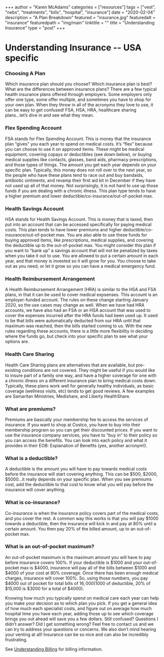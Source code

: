 
+++
author = "Karen McAdams"
categories = ["resources"]
tags = ["vest", "nebs", "treatments", "bills", "hospital", "insurance"]
date = "2020-02-04"
description = "A Plan Breakdown"
featured = "insurance.jpg"
featuredalt = "insurance"
featuredpath = "img/main"
linktitle = ""
title = "Understanding Insurance"
type = "post"
+++



# Understanding Insurance -- USA specific

### Choosing A Plan

Which insurance plan should you choose? Which insurance plan is best? What are the differences between insurance plans? There are a few typical health insurance plans offered through employers. Some employers only offer one type, some offer multiple, and sometimes you have to shop for your own plan. When they throw in all of the acronyms they love to use, it can be easy to get confused! FSA, HSA, HRA, healthcare sharing plans...let’s dive in and see what they mean.

### Flex Spending Account
FSA stands for Flex Spending Account. This is money that the insurance plan “gives” you each year to spend on medical costs. It’s “flex” because you can choose to use it on approved items. These might be medical equipment, covering copays or deductibles (see down below), or buying medical supplies like contacts, glasses, band aids, pharmacy prescriptions, and those types of things. The amount you get each year depends on your specific plan. Typically, this money does not roll over to the next year, so the people who have these plans tend to race out and buy bandaids, antibiotic ointments, and revamp their first aid kit in December if they have not used up all of that money. Not surprisingly, it is not hard to use up those funds if you are dealing with a chronic illness. This plan type tends to have a higher premium and lower deductible/co-insurance/out-of-pocket max.

### Health Savings Account
HSA stands for Health Savings Account. This is money that is taxed, then put into an account that can be accessed specifically for paying medical costs. This plan tends to have lower premiums and higher deductible/co-insurance/out-of-pocket max. You are also able to use these funds for buying approved items, like prescriptions, medical supplies, and covering the deductible up to the out-of-pocket max. You might consider this plan if you want to “bank up” a savings account that will not be penalized by taxes when you take it out to use. You are allowed to put a certain amount in each year, and that money is invested so it will grow for you. You choose to take out as you need, or let it grow so you can have a medical emergency fund.

### Health Reimbursement Arrangement
A Health Reimbursement Arrangement (HRA) is similar to the HSA and FSA plans, in that it can be used to cover medical expsenses. This account is an employer-funded account. The rules on these change starting January 2020, so the use cases may change as well. When we have had HRA accounts, we have also had an FSA or an HSA account that was used to cover the expenses incurred after the HRA funds had been used up. It used to be that bills were automatically deducted from our HRA until that maximum was reached, then the bills started coming to us. With the new rules regarding these accounts, there is a little more flexibility in deciding where the funds go, but check into your specific plan to see what your options are.

### Health Care Sharing
Health Care Sharing plans are alternatives that are available, but pre-existing conditions are not covered. They might be useful if you would like to insure part of a family one way, and have a higher coverage for one with a chronic illness on a different insurance plan to bring medical costs down. Typically, these plans work well for generally healthy individuals, as basic coverage (wellness visits, etc) tends to get good reviews. A few examples are Samaritan Ministries, Medishare, and Liberty HealthShare.

### What are premiums? 
Premiums are basically your membership fee to access the services of insurance. If you want to shop at Costco, you have to buy into their membership program so you can get their discounted prices. If you want to use the insurance company services, you have to “buy in” to their policy so you can access the benefits. You can look into each policy and what it provides in their EOB: Explanation of Benefits (yes, another acronym!).

### What is a deductible?
A deductible is the amount you will have to pay towards medical costs before the insurance will start covering anything. This can be $500, $2000, $5000...it really depends on your specific plan. When you see premiums cost, add the deductible to that cost to know what you will pay before the insurance will cover anything.

### What is co-insurance?
Co-insurance is when the insurance policy covers part of the medical costs, and you cover the rest. A common way this works is that you will pay $1000 towards a deductible, then the insurance will kick in and pay at 80% until a certain amount. You then pay 20% of the billed amount, up to an out-of-pocket max.

### What is an out-of-pocket maximum?
An out-of-pocket maximum is the maximum amount you will have to pay before insurance covers 100%. If your deductible is $1000 and your out-of-pocket max is $4000, insurance will pay all of the bills between $1000 and $4000 of your cost at 80% coverage. Once there has been enough medical charges, insurance will cover 100%. So, using those numbers, you pay $4000 out of pocket for total bills of $16,000 ($1000 of deductible, 20% of $15,000 is $3000 for a total of $4000).


Knowing how much you typically spend on medical care each year can help you make your decision as to which plan you pick. If you get a general idea of how much each specialist costs, and figure out on average how much hospital time you have each year, adding those up to see which coverage brings you out ahead will save you a few dollars.
Still confused? Questions I didn’t answer? Did I get something wrong? Feel free to contact us and we can try to address your questions or concerns. We also don’t mind hearing your venting at all! Insurance can be so nice and can also be incredibly frustrating.


See [Understanding Billing](/resources/understanding-billing) for billing information.